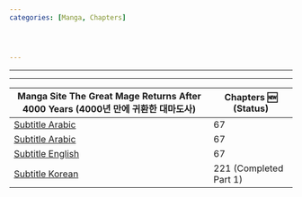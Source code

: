 ```yaml
---
categories: [Manga, Chapters]




---
```



---
---

|Manga Site The Great Mage Returns After 4000 Years (4000년 만에 귀환한 대마도사) | Chapters :new: (Status)|
|------ | -----|
|[Subtitle Arabic](https://www.azoramanga.com/manga/the-great-mage-returns-after-4000-years/) | 67 |
|[Subtitle Arabic](https://mangalek.com/manga/the-great-mage-returns-after-4000-years/) | 67 |
|[Subtitle English](https://toonily.net/manga/the-great-mage-returns-after-4000-years/) | 67 |
|[Subtitle Korean](https://page.kakao.com/home?seriesId=50621874&page=1) | 221 (Completed Part 1) |


<!-- <div align="center"><b><p> [Subtitle Korean](https://namu.wiki/w/4000%EB%85%84%20%EB%A7%8C%EC%97%90%20%EA%B7%80%ED%99%98%ED%95%9C%20%EB%8C%80%EB%A7%88%EB%8F%84%EC%82%AC) -->






